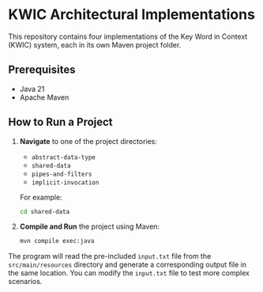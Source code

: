 # KWIC Architectural Implementations

This repository contains four implementations of the Key Word in Context (KWIC) system, each in its own Maven project folder.

## Prerequisites
*   Java 21
*   Apache Maven

## How to Run a Project

1.  **Navigate** to one of the project directories:
    *   `abstract-data-type`
    *   `shared-data`
    *   `pipes-and-filters`
    *   `implicit-invocation`

    For example:
    ```bash
    cd shared-data
    ```

2.  **Compile and Run** the project using Maven:
    ```bash
    mvn compile exec:java
    ```

The program will read the pre-included `input.txt` file from the `src/main/resources` directory and generate a corresponding output file in the same location. You can modify the `input.txt` file to test more complex scenarios.